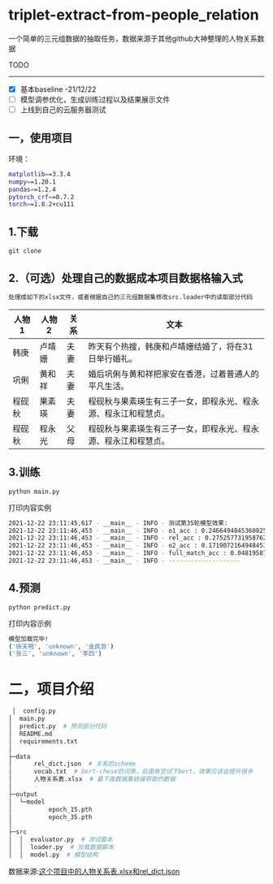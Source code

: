 # triplet-extract-from-people_relation

一个简单的三元组数据的抽取任务，数据来源于其他github大神整理的人物关系数据

TODO

---

- [X]  基本baseline -21/12/22
- [ ]  模型调参优化，生成训练过程以及结果展示文件
- [ ]  上线到自己的云服务器测试

## 一，使用项目

环境：

```bash
matplotlib==3.3.4
numpy==1.20.1
pandas==1.2.4
pytorch_crf==0.7.2
torch==1.8.2+cu111
```

## 1.下载

`git clone`

## 2.（可选）处理自己的数据成本项目数据格输入式

```bash
处理成如下的xlsx文件，或者根据自己的三元组数据集修改src.loader中的读取部分代码

```




| 人物1  | 人物2  | 关系 | 文本                                                           |
| -------- | -------- | ------ | ---------------------------------------------------------------- |
| 韩庚   | 卢靖姗 | 夫妻 | 昨天有个热搜，韩庚和卢靖姗结婚了，将在31日举行婚礼。           |
| 巩俐   | 黄和祥 | 夫妻 | 婚后巩俐与黄和祥把家安在香港，过着普通人的平凡生活。           |
| 程砚秋 | 果素瑛 | 夫妻 | 程砚秋与果素瑛生有三子一女，即程永光、程永源、程永江和程慧贞。 |
| 程砚秋 | 程永光 | 父母 | 程砚秋与果素瑛生有三子一女，即程永光、程永源、程永江和程慧贞。 |

## 3.训练

`python main.py`

打印内容实例

```bash
2021-12-22 23:11:45,617 - __main__ - INFO - 测试第35轮模型效果:
2021-12-22 23:11:46,453 - __main__ - INFO - o1_acc : 0.2466494845360825 
2021-12-22 23:11:46,453 - __main__ - INFO - rel_acc : 0.2752577319587629 
2021-12-22 23:11:46,453 - __main__ - INFO - o2_acc : 0.17190721649484536 
2021-12-22 23:11:46,453 - __main__ - INFO - full_match_acc : 0.048195876288659796 
2021-12-22 23:11:46,453 - __main__ - INFO - --------------------
```

## 4.预测

`python predict.py`

打印内容示例

```bash
模型加载完毕!
('徐天明', 'unknown', '金民哲')
('张三', 'unknown', '李四')

```

# 二，项目介绍

```bash
 │  config.py 
│  main.py
│  predict.py  # 预测部分代码
│  README.md
│  requirements.txt
│
├─data
│      rel_dict.json  # 关系的scheme
│      vocab.txt  # bert-chese的词表，后面有空试下bert，效果应该会提升很多
│      人物关系表.xlsx  # 最下面数据集链接获取的数据
│
├─output
│  └─model
│          epoch_15.pth
│          epoch_35.pth
│
├─src
│  │  evaluator.py  # 测试脚本
│  │  loader.py  # 加载数据脚本
│  │  model.py  # 模型结构
```

数据来源:[这个项目中的人物关系表.xlsx和rel_dict.json](https://github.com/percent4/people_relation_extract/tree/master/data)

